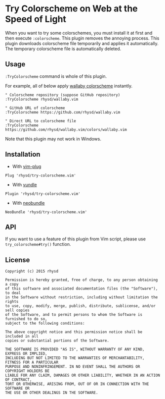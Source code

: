 Try Colorscheme on Web at the Speed of Light
============================================

When you want to try some colorschemes, you must install it at first and then execute `:colorscheme`.
This plugin removes the annoying process.  This plugin downloads colorscheme file temporarily and applies it automatically.  The temporary colorscheme file is automatically deleted.


## Usage

`:TryColorscheme` command is whole of this plugin.

For example, all of below apply [wallaby colorscheme](https://github.com/rhysd/wallaby.vim) instantly.

```vim
" Colorscheme repository (suppose GitHub repository)
:TryColorscheme rhysd/wallaby.vim

" GitHub URL of colorscheme
:TryColorscheme https://github.com/rhysd/wallaby.vim

" Direct URL to colorscheme file
:TryColorscheme https://github.com/rhysd/wallaby.vim/colors/wallaby.vim
```

Note that this plugin may not work in Windows.

## Installation

- With [vim-plug](https://github.com/junegunn/vim-plug)

```vim
Plug 'rhysd/try-colorscheme.vim'
```

- With [vundle](https://github.com/VundleVim/Vundle.vim)

```vim
Plugin 'rhysd/try-colorscheme.vim'
```

- With [neobundle](https://github.com/Shougo/neobundle.vim)

```vim
NeoBundle 'rhysd/try-colorscheme.vim'
```


## API

If you want to use a feature of this plugin from Vim script, please use `try_colorscheme#try()` function.

## License

    Copyright (c) 2015 rhysd

    Permission is hereby granted, free of charge, to any person obtaining a copy
    of this software and associated documentation files (the "Software"), to deal
    in the Software without restriction, including without limitation the rights
    to use, copy, modify, merge, publish, distribute, sublicense, and/or sell copies
    of the Software, and to permit persons to whom the Software is furnished to do so,
    subject to the following conditions:

    The above copyright notice and this permission notice shall be included in all
    copies or substantial portions of the Software.

    THE SOFTWARE IS PROVIDED "AS IS", WITHOUT WARRANTY OF ANY KIND, EXPRESS OR IMPLIED,
    INCLUDING BUT NOT LIMITED TO THE WARRANTIES OF MERCHANTABILITY, FITNESS FOR A PARTICULAR
    PURPOSE AND NONINFRINGEMENT. IN NO EVENT SHALL THE AUTHORS OR COPYRIGHT HOLDERS BE
    LIABLE FOR ANY CLAIM, DAMAGES OR OTHER LIABILITY, WHETHER IN AN ACTION OF CONTRACT,
    TORT OR OTHERWISE, ARISING FROM, OUT OF OR IN CONNECTION WITH THE SOFTWARE OR
    THE USE OR OTHER DEALINGS IN THE SOFTWARE.


